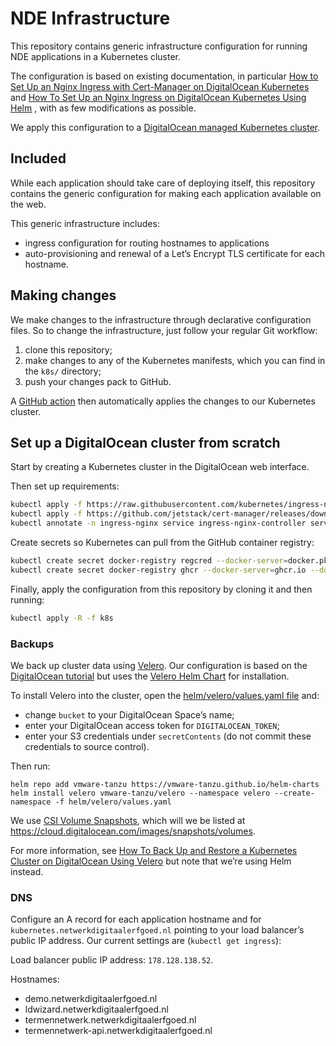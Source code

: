 # NDE Infrastructure

This repository contains generic infrastructure configuration for running NDE applications in a Kubernetes cluster.

The configuration is based on existing documentation, in particular
[How to Set Up an Nginx Ingress with Cert-Manager on DigitalOcean Kubernetes](https://www.digitalocean.com/community/tutorials/how-to-set-up-an-nginx-ingress-with-cert-manager-on-digitalocean-kubernetes)
and [How To Set Up an Nginx Ingress on DigitalOcean Kubernetes Using Helm](https://www.digitalocean.com/community/tutorials/how-to-set-up-an-nginx-ingress-on-digitalocean-kubernetes-using-helm)
, with as few modifications as possible.

We apply this configuration to a
[DigitalOcean managed Kubernetes cluster](https://www.digitalocean.com/products/kubernetes/).

## Included

While each application should take care of deploying itself, this repository contains the generic configuration for
making each application available on the web.

This generic infrastructure includes:

- ingress configuration for routing hostnames to applications
- auto-provisioning and renewal of a Let’s Encrypt TLS certificate for each hostname.

## Making changes

We make changes to the infrastructure through declarative configuration files. So to change the infrastructure, just
follow your regular Git workflow:

1. clone this repository;
2. make changes to any of the Kubernetes manifests, which you can find in the `k8s/` directory;
3. push your changes pack to GitHub.

A [GitHub action](.github/workflows/deploy.yml) then automatically applies the changes to our Kubernetes cluster.

## Set up a DigitalOcean cluster from scratch

Start by creating a Kubernetes cluster in the DigitalOcean web interface.

Then set up requirements:

```bash
kubectl apply -f https://raw.githubusercontent.com/kubernetes/ingress-nginx/controller-v0.35.0/deploy/static/provider/do/deploy.yaml
kubectl apply -f https://github.com/jetstack/cert-manager/releases/download/v1.1.0/cert-manager.yaml
kubectl annotate -n ingress-nginx service ingress-nginx-controller service.beta.kubernetes.io/do-loadbalancer-hostname="kubernetes.netwerkdigitaalerfgoed.nl"
```

Create secrets so Kubernetes can pull from the GitHub container registry:

```bash
kubectl create secret docker-registry regcred --docker-server=docker.pkg.github.com --docker-username=YOUR_GITHUB_USERNAME --docker-password=ACCESS_TOKEN_FROM_GITHUB_WITH_READ_PACKAGES_PERMISSION --docker-email=YOUR_GITHUB_EMAIL
kubectl create secret docker-registry ghcr --docker-server=ghcr.io --docker-username=YOUR_GITHUB_USERNAME --docker-password=ACCESS_TOKEN_FROM_GITHUB_WITH_READ_PACKAGES_PERMISSION --docker-email=YOUR_GITHUB_EMAIL
```

Finally, apply the configuration from this repository by cloning it and then running:

```bash
kubectl apply -R -f k8s
```

### Backups

We back up cluster data using [Velero](https://velero.io).
Our configuration is based on the [DigitalOcean tutorial](https://www.digitalocean.com/community/tutorials/how-to-back-up-and-restore-a-kubernetes-cluster-on-digitalocean-using-velero)
but uses the [Velero Helm Chart](https://github.com/vmware-tanzu/helm-charts) for installation.

To install Velero into the cluster, open the [helm/velero/values.yaml file](helm/velero/values.yaml) and:

- change `bucket` to your DigitalOcean Space’s name;
- enter your DigitalOcean access token for `DIGITALOCEAN_TOKEN`;
- enter your S3 credentials under `secretContents` (do not commit these credentials to source control).

Then run:

```
helm repo add vmware-tanzu https://vmware-tanzu.github.io/helm-charts
helm install velero vmware-tanzu/velero --namespace velero --create-namespace -f helm/velero/values.yaml
```

We use [CSI Volume Snapshots](https://velero.io/blog/csi-integration/), which will we be listed
at https://cloud.digitalocean.com/images/snapshots/volumes.

For more information, see [How To Back Up and Restore a Kubernetes Cluster on DigitalOcean Using Velero](https://www.digitalocean.com/community/tutorials/how-to-back-up-and-restore-a-kubernetes-cluster-on-digitalocean-using-velero)
but note that we’re using Helm instead.

### DNS

Configure an A record for each application hostname and for `kubernetes.netwerkdigitaalerfgoed.nl`
pointing to your load balancer’s public IP address. Our current settings are (`kubectl get ingress`):

Load balancer public IP address: `178.128.138.52`.

Hostnames:

- demo.netwerkdigitaalerfgoed.nl
- ldwizard.netwerkdigitaalerfgoed.nl
- termennetwerk.netwerkdigitaalerfgoed.nl
- termennetwerk-api.netwerkdigitaalerfgoed.nl
